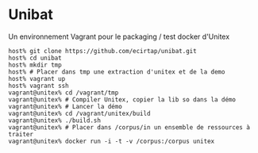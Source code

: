 Unibat
======

Un environnement Vagrant pour le packaging / test docker d'Unitex

    host% git clone https://github.com/ecirtap/unibat.git
    host% cd unibat
    host% mkdir tmp
    host% # Placer dans tmp une extraction d'unitex et de la demo
    host% vagrant up
    host% vagrant ssh
    vagrant@unitex% cd /vagrant/tmp
    vagrant@unitex% # Compiler Unitex, copier la lib so dans la démo
    vagrant@unitex% # Lancer la démo
    vagrant@unitex% cd /vagrant/unitex/build
    vagrant@unitex% ./build.sh
    vagrant@unitex% # Placer dans /corpus/in un ensemble de ressources à traiter
    vagrant@unitex% docker run -i -t -v /corpus:/corpus unitex
    
    
